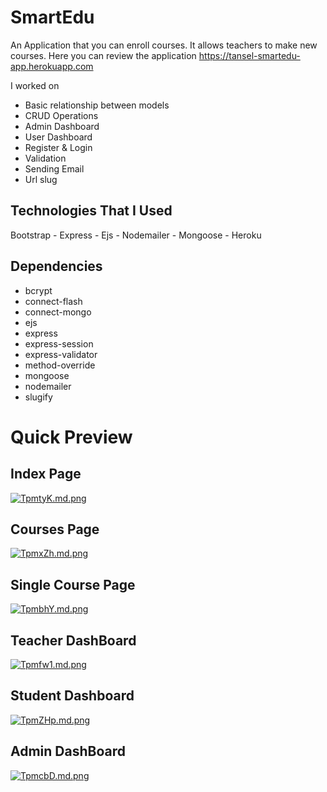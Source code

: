# SmartEdu
An Application that you can enroll courses. It allows teachers to make new courses. 
Here you can review the application https://tansel-smartedu-app.herokuapp.com

I worked on 
- Basic relationship between models
- CRUD Operations
- Admin Dashboard
- User Dashboard 
- Register & Login
- Validation
- Sending Email
- Url slug

## Technologies That I Used
Bootstrap - Express - Ejs - Nodemailer - Mongoose - Heroku 

## Dependencies
- bcrypt
- connect-flash
- connect-mongo
- ejs
- express
- express-session
- express-validator
- method-override
- mongoose
- nodemailer
- slugify

# Quick Preview

## Index Page
[![TpmtyK.md.png](https://i.im.ge/2021/10/02/TpmtyK.md.png)](https://im.ge/i/TpmtyK)

## Courses Page
[![TpmxZh.md.png](https://i.im.ge/2021/10/02/TpmxZh.md.png)](https://im.ge/i/TpmxZh)

## Single Course Page
[![TpmbhY.md.png](https://i.im.ge/2021/10/02/TpmbhY.md.png)](https://im.ge/i/TpmbhY)

## Teacher DashBoard
[![Tpmfw1.md.png](https://i.im.ge/2021/10/02/Tpmfw1.md.png)](https://im.ge/i/Tpmfw1)

## Student Dashboard
[![TpmZHp.md.png](https://i.im.ge/2021/10/02/TpmZHp.md.png)](https://im.ge/i/TpmZHp)

## Admin DashBoard
[![TpmcbD.md.png](https://i.im.ge/2021/10/02/TpmcbD.md.png)](https://im.ge/i/TpmcbD)
